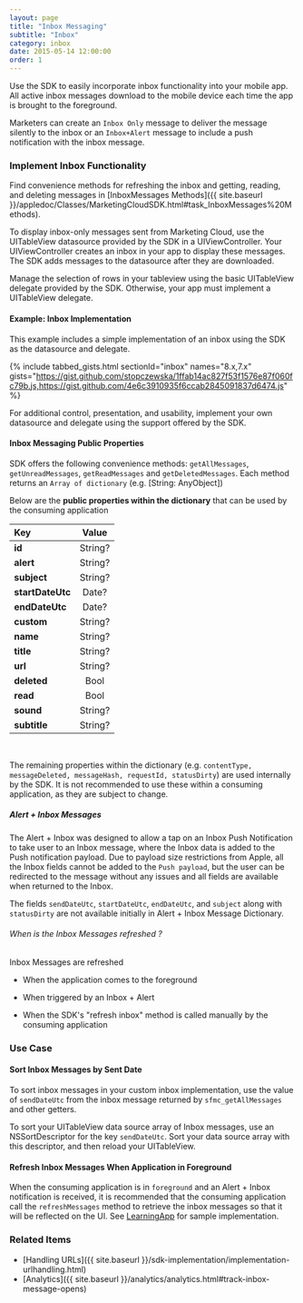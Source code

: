```yaml
---
layout: page
title: "Inbox Messaging"
subtitle: "Inbox"
category: inbox
date: 2015-05-14 12:00:00
order: 1
---
```

Use the SDK to easily incorporate inbox functionality into your mobile app. All active inbox messages download to the mobile device each time the app is brought to the foreground.

Marketers can create an `Inbox Only` message to deliver the message silently to the inbox or an `Inbox+Alert` message to include a push notification with the inbox message.

### Implement Inbox Functionality

Find convenience methods for refreshing the inbox and getting, reading, and deleting messages in [InboxMessages Methods]({{ site.baseurl }}/appledoc/Classes/MarketingCloudSDK.html#task_InboxMessages%20Methods).

To display inbox-only messages sent from Marketing Cloud, use the UITableView datasource provided by the SDK in a UIViewController. Your UIViewController creates an inbox in your app to display these messages. The SDK adds messages to the datasource after they are downloaded.

Manage the selection of rows in your tableview using the basic UITableView delegate provided by the SDK. Otherwise, your app must implement a UITableView delegate.

#### Example: Inbox Implementation
This example includes a simple implementation of an inbox using the SDK as the datasource and delegate.

{% include tabbed_gists.html sectionId="inbox" names="8.x,7.x" gists="https://gist.github.com/stopczewska/1ffab14ac827f53f1576e87f060fc79b.js,https://gist.github.com/4e6c3910935f6ccab2845091837d6474.js" %}

For additional control, presentation, and usability, implement your own datasource and delegate using the support offered by the SDK.

#### Inbox Messaging Public Properties

SDK offers the following convenience methods: `getAllMessages`, `getUnreadMessages`, `getReadMessages` and `getDeletedMessages`. Each method returns an `Array of dictionary` (e.g. [String: AnyObject])

Below are the **public properties within the dictionary** that can be used by the consuming application

| Key             | Value           |
| :------------   |:---------------:|
| **id**              | String?         |
| **alert**           | String?         |
| **subject**         |  String?        |
| **startDateUtc**    |  Date?          |
| **endDateUtc**      |  Date?          |
| **custom**          |  String?        |
| **name**            |  String?        |
| **title**           |  String?        |
| **url**             |  String?        |
| **deleted**         |  Bool           |
| **read**            |  Bool           |
| **sound**           |  String?        |
| **subtitle**        |  String?        |

<br>

The remaining properties within the dictionary (e.g. `contentType, messageDeleted, messageHash, requestId, statusDirty`) are used internally by the SDK. It is not recommended to use these within a consuming application, as they are subject to change.

##### Alert + Inbox Messages

The Alert + Inbox was designed to allow a tap on an Inbox Push Notification to take user to an Inbox message, where  the Inbox data is added to the Push notification payload.  Due to payload size restrictions from Apple, all the Inbox fields cannot be added to the `Push payload`, but the user can be redirected to the message without any issues and all fields are available when returned to the Inbox.  

The fields `sendDateUtc`, `startDateUtc`, `endDateUtc`, and `subject` along with `statusDirty` are not available initially in Alert + Inbox Message Dictionary.

###### When is the Inbox Messages refreshed ?

Inbox Messages are refreshed

  * When the application comes to the foreground

  * When triggered by an Inbox + Alert

  * When the SDK's "refresh inbox" method is called manually by the consuming application

### Use Case
#### Sort Inbox Messages by Sent Date
To sort inbox messages in your custom inbox implementation, use the value of `sendDateUtc` from the inbox message returned by `sfmc_getAllMessages` and other getters.

To sort your UITableView data source array of Inbox messages, use an NSSortDescriptor for the key `sendDateUtc`. Sort your data source array with this descriptor, and then reload your UITableView.

#### Refresh Inbox Messages When Application in Foreground
When the consuming application is in `foreground` and an Alert + Inbox notification is received, it is recommended that the consuming application call the `refreshMessages` method to retrieve the inbox messages so that it will be reflected on the UI. See [LearningApp](https://github.com/salesforce-marketingcloud/MarketingCloudSDK-iOS/blob/spm/LearningApp/LearningApp/InboxTableViewController.swift) for sample implementation.

### Related Items
* [Handling URLs]({{ site.baseurl }}/sdk-implementation/implementation-urlhandling.html)
* [Analytics]({{ site.baseurl }}/analytics/analytics.html#track-inbox-message-opens)
